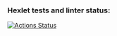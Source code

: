 ### Hexlet tests and linter status:
[![Actions Status](https://github.com/VladimirMastepanov/frontend-project-46/actions/workflows/hexlet-check.yml/badge.svg)](https://github.com/VladimirMastepanov/frontend-project-46/actions)